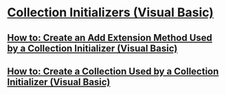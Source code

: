 # [Collection Initializers (Visual Basic)](index.md)
## [How to: Create an Add Extension Method Used by a Collection Initializer (Visual Basic)](how-to-create-an-add-extension-method-used-by-a-collection-initializer.md)
## [How to: Create a Collection Used by a Collection Initializer (Visual Basic)](how-to-create-a-collection-used-by-a-collection-initializer.md)

